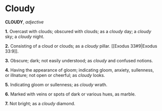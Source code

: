 # Cloudy

**CLOUDY**, _adjective_

**1.** Overcast with clouds; obscured with clouds; as a _cloudy_ day; a _cloudy_ sky; a _cloudy_ night.

**2.** Consisting of a cloud or clouds; as a _cloudy_ pillar. [[Exodus 33#9|Exodus 33:9]].

**3.** Obscure; dark; not easily understood; as _cloudy_ and confused notions.

**4.** Having the appearance of gloom; indicating gloom, anxiety, sullenness, or illnature; not open or cheerful; as _cloudy_ looks.

**5.** Indicating gloom or sullenness; as _cloudy_ wrath.

**6.** Marked with veins or spots of dark or various hues, as marble.

**7.** Not bright; as a _cloudy_ diamond.